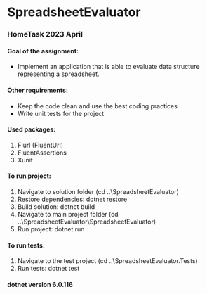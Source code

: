 # SpreadsheetEvaluator

### HomeTask 2023 April 
  
#### Goal of the assignment:  
* Implement an application that is able to evaluate data structure representing a spreadsheet.  

#### Other requirements:  
* Keep the code clean and use the best coding practices  
* Write unit tests for the project  

#### Used packages:  
1. Flurl (FluentUrl)
2. FluentAssertions  
3. Xunit   

#### To run project:
1. Navigate to solution folder (cd ..\SpreadsheetEvaluator)
2. Restore dependencies: dotnet restore
3. Build solution: dotnet build
4. Navigate to main project folder (cd ..\SpreadsheetEvaluator\SpreadsheetEvaluator)
5. Run project: dotnet run

#### To run tests:
1. Navigate to the test project (cd ..\SpreadsheetEvaluator.Tests)
2. Run tests: dotnet test

#### dotnet version 6.0.116

